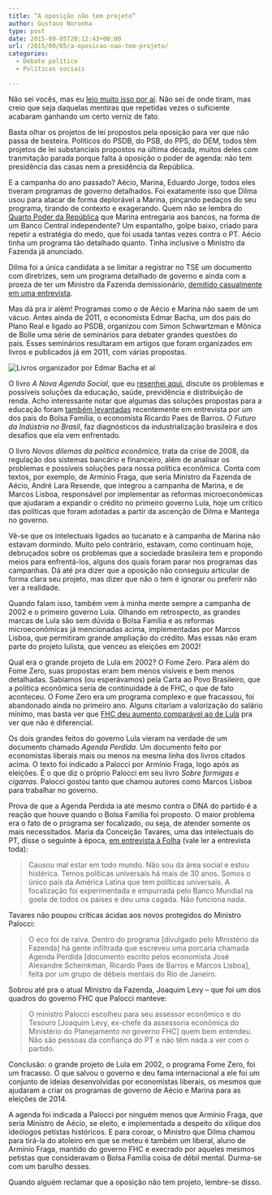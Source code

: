 ```yaml
---
title: “A oposição não tem projeto”
author: Gustavo Noronha
type: post
date: 2015-09-05T20:12:43+00:00
url: /2015/09/05/a-oposicao-nao-tem-projeto/
categories:
  - Debate político
  - Políticas sociais

---
```

Não sei vocês, mas eu [leio muito isso por aí][1]. Não sei de onde tiram, mas creio que seja daquelas mentiras que repetidas vezes o suficiente acabaram ganhando um certo verniz de fato.

Basta olhar os projetos de lei propostos pela oposição para ver que não passa de besteira. Políticos do PSDB, do PSB, do PPS, do DEM, todos têm projetos de lei substanciais propostos na última década, muitos deles com tranmitação parada porque falta à oposição o poder de agenda: não tem presidência das casas nem a presidência da República.

E a campanha do ano passado? Aécio, Marina, Eduardo Jorge, todos eles tiveram programas de governo detalhados. Foi exatamente isso que Dilma usou para atacar de forma deplorável a Marina, pinçando pedaços do seu programa, tirando de contexto e exagerando. Quem não se lembra do [Quarto Poder da República][2] que Marina entregaria aos bancos, na forma de um Banco Central independente? Um espantalho, golpe baixo, criado para repetir a estratégia do medo, que foi usada tantas vezes contra o PT. Aécio tinha um programa tão detalhado quanto. Tinha inclusive o Ministro da Fazenda já anunciado.

Dilma foi a única candidata a se limitar a registrar no TSE um documento com diretrizes, sem um programa detalhado de governo e ainda com a proeza de ter um Ministro da Fazenda demissionário, [demitido casualmente em uma entrevista][3].

Mas dá pra ir além! Programas como o de Aécio e Marina não saem de um vácuo. Antes ainda de 2011, o economista Edmar Bacha, um dos pais do Plano Real e ligado ao PSDB, organizou com Simon Schwartzman e Mônica de Bolle uma série de seminários para debater grandes questões do país. Esses seminários resultaram em artigos que foram organizados em livros e publicados já em 2011, com várias propostas.

![Livros organizador por Edmar Bacha et al](https://politi.kov.blog.br/wp-content/uploads/2015/09/livros.png "Livros organizador por Edmar Bacha et al") 

O livro _A Nova Agenda Social_, que eu [resenhei aqui][5], discute os problemas e possíveis soluções da educação, saúde, previdência e distribuição de renda. Acho interessante notar que algumas das soluções propostas para a educação foram [também levantadas][6] recentemente em entrevista por um dos pais do Bolsa Família, o economista Ricardo Paes de Barros. _O Futuro da Indústria no Brasil_, faz diagnósticos da industrialização brasileira e dos desafios que ela vem enfrentado.

O livro _Novos dilemas da política econômica,_ trata da crise de 2008, da regulação dos sistemas bancário e financeiro, além de analisar os problemas e possíveis soluções para nossa política econômica. Conta com textos, por exemplo, de Armínio Fraga, que seria Ministro da Fazenda de Aécio, André Lara Resende, que integrou a campanha de Marina, e de Marcos Lisboa, responsável por implementar as reformas microeconômicas que ajudaram a expandir o crédito no primeiro governo Lula, hoje um crítico das políticas que foram adotadas a partir da ascenção de Dilma e Mantega no governo.

Vê-se que os intelectuais ligados ao tucanato e à campanha de Marina não estavam dormindo. Muito pelo contrário, estavam, como continuam hoje, debruçados sobre os problemas que a sociedade brasileira tem e propondo meios para enfrentá-los, alguns dos quais foram parar nos programas das campanhas. Dá até pra dizer que a oposição não conseguiu articular de forma clara seu projeto, mas dizer que não o tem é ignorar ou preferir não ver a realidade.

Quando falam isso, também vem à minha mente sempre a campanha de 2002 e o primeiro governo Lula. Olhando em retrospecto, as grandes marcas de Lula são sem dúvida o Bolsa Família e as reformas microeconômicas já mencionadas acima, implementadas por Marcos Lisboa, que permitiram grande ampliação do crédito. Mas essas não eram parte do projeto lulista, que venceu as eleições em 2002!

Qual era o grande projeto de Lula em 2002? O Fome Zero. Para além do Fome Zero, suas propostas eram bem menos visíveis e bem menos detalhadas. Sabíamos (ou esperávamos) pela Carta ao Povo Brasileiro, que a política econômica seria de continuidade à de FHC, o que de fato aconteceu. O Fome Zero era um programa complexo e que fracassou, foi abandonado ainda no primeiro ano. Alguns citariam a valorização do salário mínimo, mas basta ver que [FHC deu aumento comparável ao de Lula][7] pra ver que não é diferencial.

Os dois grandes feitos do governo Lula vieram na verdade de um documento chamado _Agenda Perdida_. Um documento feito por economistas liberais mais ou menos na mesma linha dos livros citados acima. O texto foi indicado a Palocci por Armínio Fraga, logo após as eleições. É o que diz o próprio Palocci em seu livro _Sobre formigas e cigarras_. Palocci gostou tanto que chamou autores como Marcos Lisboa para trabalhar no governo.

Prova de que a Agenda Perdida ia até mesmo contra o DNA do partido é a reação que houve quando o Bolsa Família foi proposto. O maior problema era o fato de o programa ser focalizado, ou seja, de atender somente os mais necessitados. Maria da Conceição Tavares, uma das intelectuais do PT, disse o seguinte à época, [em entrevista à Folha][8] (vale ler a entrevista toda):

> Causou mal estar em todo mundo. Não sou da área social e estou histérica. Temos políticas universais há mais de 30 anos. Somos o único país da América Latina que tem políticas universais. A focalização foi experimentada e empurrada pelo Banco Mundial na goela de todos os países e deu uma cagada. Não funciona nada.

Tavares não poupou críticas ácidas aos novos protegidos do Ministro Palocci:

> O eco foi de raiva. Dentro do programa [divulgado pelo Ministério da Fazenda] há gente infiltrada que escreveu uma porcaria chamada Agenda Perdida [documento escrito pelos economista José Alexandre Scheinkman, Ricardo Paes de Barros e Marcos Lisboa], feita por um grupo de débeis mentais do Rio de Janeiro.

Sobrou até pra o atual Ministro da Fazenda, Joaquim Levy &#8211; que foi um dos quadros do governo FHC que Palocci manteve:

> O ministro Palocci escolheu para seu assessor econômico e do Tesouro [Joaquim Levy, ex-chefe da assessoria econômica do Ministério do Planejamento no governo FHC] quem bem entendeu. Não são pessoas da confiança do PT e não têm nada a ver com o partido.

Conclusão: o grande projeto de Lula em 2002, o programa Fome Zero, foi um fracasso. O que salvou o governo e deu fama internacional a ele foi um conjunto de ideias desenvolvidas por economistas liberais, os mesmos que ajudaram a criar os programas de governo de Aécio e Marina para as eleições de 2014.

A agenda foi indicada a Palocci por ninguém menos que Armínio Fraga, que seria Ministro de Aécio, se eleito, e implementada a despeito do xilique dos ideólogos petistas históricos. E para coroar, o Ministro que Dilma chamou para tirá-la do atoleiro em que se meteu é também um liberal, aluno de Armínio Fraga, mantido do governo FHC e execrado por aqueles mesmos petistas que consideravam o Bolsa Família coisa de débil mental. Durma-se com um barulho desses.

Quando alguém reclamar que a oposição não tem projeto, lembre-se disso.

 [1]: http://www1.folha.uol.com.br/poder/2013/09/1346076-brasil-nao-tem-crise-e-oposicao-esta-sem-projeto-alternativo-diz-ex-ministro-de-lula.shtml "'Brasil não tem crise e oposição está sem projeto alternativo', diz ex-ministro de Lula"
 [2]: http://www1.folha.uol.com.br/poder/2014/09/1515925-independencia-do-bc-daria-quarto-poder-a-bancos-afirma-dilma.shtml "Independência do BC daria 'quarto poder' a bancos, afirma Dilma"
 [3]: http://politica.estadao.com.br/noticias/eleicoes,dilma-diz-que-mantega-ja-avisou-que-nao-fica-para-segundo-mandato,1556845 "Dilma diz que Mantega já avisou que não fica para segundo mandato"
 [4]: https://politi.kov.blog.br/wp-content/uploads/2015/09/livros.png
 [5]: https://politi.kov.blog.br/2014/11/23/resenha-brasil-a-nova-agenda-social/ "Resenha: Brasil: A nova agenda social"
 [6]: http://epoca.globo.com/ideias/noticia/2015/08/ricardo-paes-de-barros-crise-da-educacao-e-mais-grave-do-que-da-pobreza.html "A crise da educação é mais grave do que a da pobreza"
 [7]: https://politi.kov.blog.br/2014/09/21/guia-contra-engabelacao-no-discurso-politico-datas-especificas/ "Guia contra engabelação no discurso político: antes e depois"
 [8]: http://www1.folha.uol.com.br/fsp/brasil/fc2104200312.htm "Entrevista: Maria da Conceição Tavares"